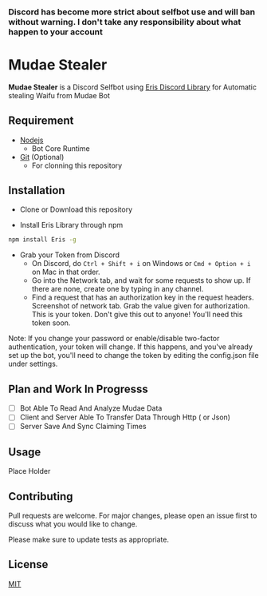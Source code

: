 ### Discord has become more strict about selfbot use and will ban without warning. I don't take any responsibility about what happen to your account


# Mudae Stealer

**Mudae Stealer** is a Discord Selfbot using [Eris Discord Library](https://abal.moe/Eris/) for Automatic stealing Waifu from Mudae Bot

## Requirement

* [Nodejs](https://nodejs.org/en/)
    * Bot Core Runtime
* [Git](https://git-scm.com/) (Optional)
    * For clonning this repository
   
## Installation

* Clone or Download this repository
 
* Install Eris Library through npm
 
```bash
npm install Eris -g
```

* Grab your Token from Discord
    * On Discord, do ```Ctrl + Shift + i``` on Windows or ```Cmd + Option + i``` on Mac in that order.
    * Go into the Network tab, and wait for some requests to show up. If there are none, create one by typing in any channel.
    * Find a request that has an authorization key in the request headers. Screenshot of network tab. Grab the value given for authorization. This is your token.
Don't give this out to anyone! You'll need this token soon.

Note: If you change your password or enable/disable two-factor authentication, your token will change. If this happens, and you've already set up the bot, you'll need to change the token by editing the config.json file under settings.

## Plan and Work In Progresss
- [ ] Bot Able To Read And Analyze Mudae Data
- [ ] Client and Server Able To Transfer Data Through Http ( or Json)
- [ ] Server Save And Sync Claiming Times

## Usage

Place Holder

## Contributing
Pull requests are welcome. For major changes, please open an issue first to discuss what you would like to change.

Please make sure to update tests as appropriate.

## License
[MIT](https://choosealicense.com/licenses/mit/)
